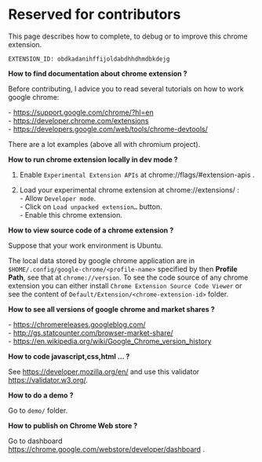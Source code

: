# Reserved for contributors

This page describes how to complete, to debug or to improve this chrome extension.  

~~~
EXTENSION_ID: obdkadanihffijoldabdhhdhmdbkdejg
~~~

**How to find documentation about chrome extension ?**

Before contributing, I advice you to read several tutorials on how to work google chrome:  

\- https://support.google.com/chrome/?hl=en  
\- https://developer.chrome.com/extensions  
\- https://developers.google.com/web/tools/chrome-devtools/ 

There are a lot examples (above all with chromium project). 
 
**How to run chrome extension locally in dev mode ?**  

1) Enable `Experimental Extension APIs` at chrome://flags/#extension-apis .

2) Load your experimental chrome extension at chrome://extensions/ :  
      \- Allow `Developer mode`.  
      \- Click on `Load unpacked extension…` button.  
      \- Enable this chrome extension.  

**How to view source code of a chrome extension ?**  

Suppose that your work environment is Ubuntu.  

The local data stored by google chrome application are in `$HOME/.config/google-chrome/<profile-name>` specified by then **Profile Path**, see that at `chrome://version`. To see the code source of any chrome extension you can either install `Chrome Extension Source Code Viewer` or see the content of `Default/Extension/<chrome-extension-id>` folder. 

**How to see all versions of google chrome and market shares ?**

\- https://chromereleases.googleblog.com/  
\- http://gs.statcounter.com/browser-market-share/  
\- https://en.wikipedia.org/wiki/Google_Chrome_version_history  

**How to code javascript,css,html ... ?**

See https://developer.mozilla.org/en/ and use this validator https://validator.w3.org/.

**How to do a demo ?**

Go to `demo/` folder.

**How to publish on Chrome Web store ?**

Go to dashboard https://chrome.google.com/webstore/developer/dashboard .
